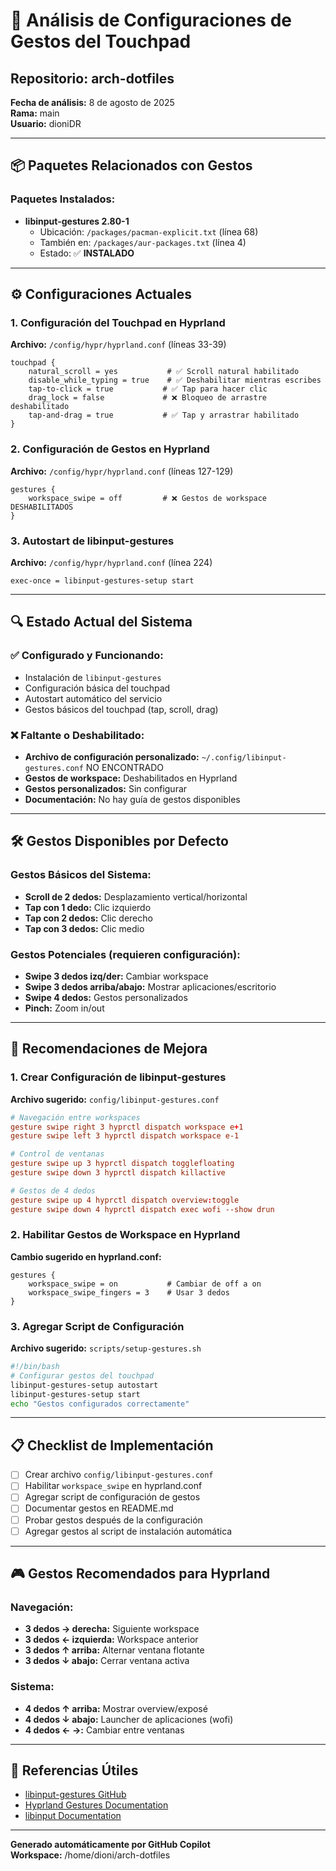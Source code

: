 # 🎯 Análisis de Configuraciones de Gestos del Touchpad
## Repositorio: arch-dotfiles

**Fecha de análisis:** 8 de agosto de 2025  
**Rama:** main  
**Usuario:** dioniDR

---

## 📦 **Paquetes Relacionados con Gestos**

### Paquetes Instalados:
- **libinput-gestures 2.80-1**
  - Ubicación: `/packages/pacman-explicit.txt` (línea 68)
  - También en: `/packages/aur-packages.txt` (línea 4)
  - Estado: ✅ **INSTALADO**

---

## ⚙️ **Configuraciones Actuales**

### 1. Configuración del Touchpad en Hyprland
**Archivo:** `/config/hypr/hyprland.conf` (líneas 33-39)

```properties
touchpad {
    natural_scroll = yes           # ✅ Scroll natural habilitado
    disable_while_typing = true    # ✅ Deshabilitar mientras escribes
    tap-to-click = true           # ✅ Tap para hacer clic
    drag_lock = false             # ❌ Bloqueo de arrastre deshabilitado
    tap-and-drag = true           # ✅ Tap y arrastrar habilitado
}
```

### 2. Configuración de Gestos en Hyprland
**Archivo:** `/config/hypr/hyprland.conf` (líneas 127-129)

```properties
gestures {
    workspace_swipe = off         # ❌ Gestos de workspace DESHABILITADOS
}
```

### 3. Autostart de libinput-gestures
**Archivo:** `/config/hypr/hyprland.conf` (línea 224)

```properties
exec-once = libinput-gestures-setup start
```

---

## 🔍 **Estado Actual del Sistema**

### ✅ **Configurado y Funcionando:**
- Instalación de `libinput-gestures`
- Configuración básica del touchpad
- Autostart automático del servicio
- Gestos básicos del touchpad (tap, scroll, drag)

### ❌ **Faltante o Deshabilitado:**
- **Archivo de configuración personalizado:** `~/.config/libinput-gestures.conf` NO ENCONTRADO
- **Gestos de workspace:** Deshabilitados en Hyprland
- **Gestos personalizados:** Sin configurar
- **Documentación:** No hay guía de gestos disponibles

---

## 🛠️ **Gestos Disponibles por Defecto**

### Gestos Básicos del Sistema:
- **Scroll de 2 dedos:** Desplazamiento vertical/horizontal
- **Tap con 1 dedo:** Clic izquierdo
- **Tap con 2 dedos:** Clic derecho
- **Tap con 3 dedos:** Clic medio

### Gestos Potenciales (requieren configuración):
- **Swipe 3 dedos izq/der:** Cambiar workspace
- **Swipe 3 dedos arriba/abajo:** Mostrar aplicaciones/escritorio
- **Swipe 4 dedos:** Gestos personalizados
- **Pinch:** Zoom in/out

---

## 🔧 **Recomendaciones de Mejora**

### 1. Crear Configuración de libinput-gestures
**Archivo sugerido:** `config/libinput-gestures.conf`

```conf
# Navegación entre workspaces
gesture swipe right 3 hyprctl dispatch workspace e+1
gesture swipe left 3 hyprctl dispatch workspace e-1

# Control de ventanas
gesture swipe up 3 hyprctl dispatch togglefloating
gesture swipe down 3 hyprctl dispatch killactive

# Gestos de 4 dedos
gesture swipe up 4 hyprctl dispatch overview:toggle
gesture swipe down 4 hyprctl dispatch exec wofi --show drun
```

### 2. Habilitar Gestos de Workspace en Hyprland
**Cambio sugerido en hyprland.conf:**

```properties
gestures {
    workspace_swipe = on           # Cambiar de off a on
    workspace_swipe_fingers = 3    # Usar 3 dedos
}
```

### 3. Agregar Script de Configuración
**Archivo sugerido:** `scripts/setup-gestures.sh`

```bash
#!/bin/bash
# Configurar gestos del touchpad
libinput-gestures-setup autostart
libinput-gestures-setup start
echo "Gestos configurados correctamente"
```

---

## 📋 **Checklist de Implementación**

- [ ] Crear archivo `config/libinput-gestures.conf`
- [ ] Habilitar `workspace_swipe` en hyprland.conf
- [ ] Agregar script de configuración de gestos
- [ ] Documentar gestos en README.md
- [ ] Probar gestos después de la configuración
- [ ] Agregar gestos al script de instalación automática

---

## 🎮 **Gestos Recomendados para Hyprland**

### Navegación:
- **3 dedos → derecha:** Siguiente workspace
- **3 dedos ← izquierda:** Workspace anterior
- **3 dedos ↑ arriba:** Alternar ventana flotante
- **3 dedos ↓ abajo:** Cerrar ventana activa

### Sistema:
- **4 dedos ↑ arriba:** Mostrar overview/exposé
- **4 dedos ↓ abajo:** Launcher de aplicaciones (wofi)
- **4 dedos ← →:** Cambiar entre ventanas

---

## 🔗 **Referencias Útiles**

- [libinput-gestures GitHub](https://github.com/bulletmark/libinput-gestures)
- [Hyprland Gestures Documentation](https://wiki.hyprland.org/Configuring/Variables/#gestures)
- [libinput Documentation](https://wayland.freedesktop.org/libinput/doc/latest/)

---

**Generado automáticamente por GitHub Copilot**  
**Workspace:** /home/dioni/arch-dotfiles
